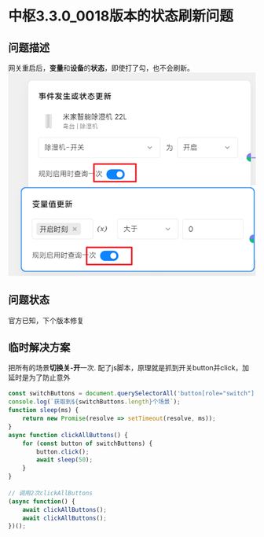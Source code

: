 # 中枢3.3.0_0018版本的状态刷新问题
## 问题描述
网关重启后，**变量**和**设备**的**状态**，即使打了勾，也不会刷新。<br>
![场景图片](6_中枢3.3.0状态刷新问题.png) 

## 问题状态
官方已知，下个版本修复

## 临时解决方案
把所有的场景**切换关-开**一次. 配了js脚本，原理就是抓到开关button并click，加延时是为了防止意外
```javascript
const switchButtons = document.querySelectorAll('button[role="switch"]');
console.log(`获取到${switchButtons.length}个场景`);
function sleep(ms) {
    return new Promise(resolve => setTimeout(resolve, ms));
}
async function clickAllButtons() {
    for (const button of switchButtons) {
        button.click();
        await sleep(50);
    }
}

// 调用2次clickAllButtons
(async function() {
    await clickAllButtons();
    await clickAllButtons();
})();
```
